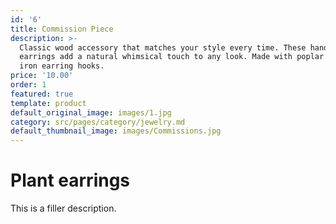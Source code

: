 ```yaml
---
id: '6'
title: Commission Piece
description: >-
  Classic wood accessory that matches your style every time. These handburned
  earrings add a natural whimsical touch to any look. Made with poplar wood and
  iron earring hooks.
price: '10.00'
order: 1
featured: true
template: product
default_original_image: images/1.jpg
category: src/pages/category/jewelry.md
default_thumbnail_image: images/Commissions.jpg
---
```

# Plant earrings

This is a filler description.
